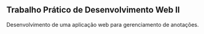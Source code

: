 ## Trabalho Prático de Desenvolvimento Web II

Desenvolvimento de uma aplicação web para gerenciamento de anotações.

